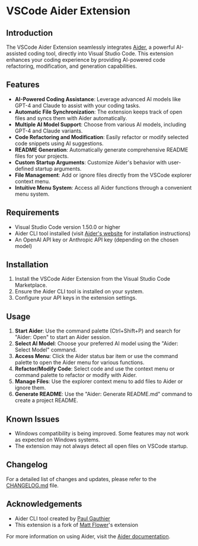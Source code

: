# VSCode Aider Extension

## Introduction

The VSCode Aider Extension seamlessly integrates [Aider](https://aider.chat), a powerful AI-assisted coding tool, directly into Visual Studio Code. This extension enhances your coding experience by providing AI-powered code refactoring, modification, and generation capabilities.

## Features

- **AI-Powered Coding Assistance**: Leverage advanced AI models like GPT-4 and Claude to assist with your coding tasks.
- **Automatic File Synchronization**: The extension keeps track of open files and syncs them with Aider automatically.
- **Multiple AI Model Support**: Choose from various AI models, including GPT-4 and Claude variants.
- **Code Refactoring and Modification**: Easily refactor or modify selected code snippets using AI suggestions.
- **README Generation**: Automatically generate comprehensive README files for your projects.
- **Custom Startup Arguments**: Customize Aider's behavior with user-defined startup arguments.
- **File Management**: Add or ignore files directly from the VSCode explorer context menu.
- **Intuitive Menu System**: Access all Aider functions through a convenient menu system.

## Requirements

- Visual Studio Code version 1.50.0 or higher
- Aider CLI tool installed (visit [Aider's website](https://aider.chat) for installation instructions)
- An OpenAI API key or Anthropic API key (depending on the chosen model)

## Installation

1. Install the VSCode Aider Extension from the Visual Studio Code Marketplace.
2. Ensure the Aider CLI tool is installed on your system.
3. Configure your API keys in the extension settings.

## Usage

1. **Start Aider**: Use the command palette (Ctrl+Shift+P) and search for "Aider: Open" to start an Aider session.
2. **Select AI Model**: Choose your preferred AI model using the "Aider: Select Model" command.
3. **Access Menu**: Click the Aider status bar item or use the command palette to open the Aider menu for various functions.
4. **Refactor/Modify Code**: Select code and use the context menu or command palette to refactor or modify with Aider.
5. **Manage Files**: Use the explorer context menu to add files to Aider or ignore them.
6. **Generate README**: Use the "Aider: Generate README.md" command to create a project README.

## Known Issues

- Windows compatibility is being improved. Some features may not work as expected on Windows systems.
- The extension may not always detect all open files on VSCode startup.

## Changelog

For a detailed list of changes and updates, please refer to the [CHANGELOG.md](CHANGELOG.md) file.

## Acknowledgements

- Aider CLI tool created by [Paul Gauthier](https://github.com/paul-gauthier)
- This extension is a fork of [Matt Flower](https://github.com/mattflower)'s extension

For more information on using Aider, visit the [Aider documentation](https://aider.chat/docs/).
